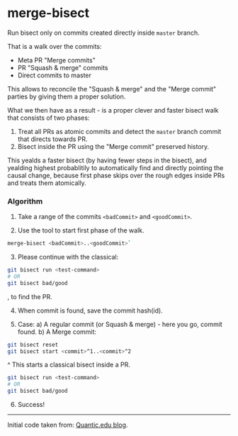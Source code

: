 # merge-bisect

Run bisect only on commits created directly inside `master` branch.

That is a walk over the commits:
  * Meta PR "Merge commits"
  * PR "Squash & merge" commits
  * Direct commits to master

This allows to reconcile the "Squash & merge" and the "Merge commit" parties by giving them a proper solution.

What we then have as a result - is a proper clever and faster bisect walk that consists of two phases:
1. Treat all PRs as atomic commits and detect the `master` branch commit that directs towards PR.
2. Bisect inside the PR using the "Merge commit" preserved history.

This yealds a faster bisect (by having fewer steps in the bisect), and yealding highest probablitily to automatically find and directly pointing the causal change, because first phase skips over the rough edges inside PRs and treats them atomically.

### Algorithm

1. Take a range of the commits `<badCommit>` and `<goodCommit>`.

2. Use the tool to start first phase of the walk.
  ```sh
  merge-bisect <badCommit>..<goodCommit>`
  ```

3. Please continue with the classical:

  ```sh
  git bisect run <test-command>
  # OR
  git bisect bad/good
  ```
  , to find the PR.


4. When commit is found, save the commit hash(id).

5. Case:
a) A regular commit (or Squash & merge) - here you go, commit found.
b) A Merge commit:

  ```sh
  git bisect reset
  git bisect start <commit>^1..<commit>^2
  ```
  ^ This starts a classical bisect inside a PR.

  ```sh
  git bisect run <test-command>
  # OR
  git bisect bad/good
  ```

6. Success!

---

Initial code taken from: [Quantic.edu blog](https://blog.quantic.edu/2015/02/03/git-bisect-debugging-with-feature-branches/).
